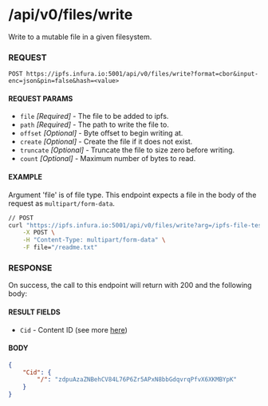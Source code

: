 # /api/v0/files/write

Write to a mutable file in a given filesystem.

### REQUEST

`POST https://ipfs.infura.io:5001/api/v0/files/write?format=cbor&input-enc=json&pin=false&hash=<value>`

#### REQUEST PARAMS
- `file` _[Required]_ - The file to be added to ipfs.
- `path` _[Required]_ - The path to write the file to.
- `offset` _[Optional]_ - Byte offset to begin writing at.
- `create` _[Optional]_ - Create the file if it does not exist.
- `truncate` _[Optional]_ - Truncate the file to size zero before writing. 
- `count` _[Optional]_ - Maximum number of bytes to read.
 
#### EXAMPLE
Argument 'file' is of file type. This endpoint expects a file in the body of the request as `multipart/form-data`.

```bash
// POST
curl "https://ipfs.infura.io:5001/api/v0/files/write?arg=/ipfs-file-test?create=true" \
    -X POST \
    -H "Content-Type: multipart/form-data" \
    -F file="/readme.txt" 
```

### RESPONSE

On success, the call to this endpoint will return with 200 and the following body:

#### RESULT FIELDS
- `Cid` - Content ID (see more [here](https://github.com/ipld/cid)) 


#### BODY
```json
{
    "Cid": {
        "/": "zdpuAzaZNBehCV84L76P6Zr5APxN8bbGdqvrqPfvX6XKMBYpK"
    }
}
```